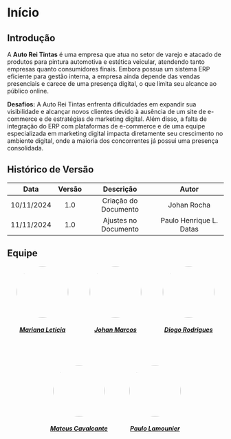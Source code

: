
# Início

## Introdução

A **Auto Rei Tintas** é uma empresa que atua no setor de varejo e atacado de produtos para pintura automotiva e estética veicular, atendendo tanto empresas quanto consumidores finais. Embora possua um sistema ERP eficiente para gestão interna, a empresa ainda depende das vendas presenciais e carece de uma presença digital, o que limita seu alcance ao público online.

**Desafios:** A Auto Rei Tintas enfrenta dificuldades em expandir sua visibilidade e alcançar novos clientes devido à ausência de um site de e-commerce e de estratégias de marketing digital. Além disso, a falta de integração do ERP com plataformas de e-commerce e de uma equipe especializada em marketing digital impacta diretamente seu crescimento no ambiente digital, onde a maioria dos concorrentes já possui uma presença consolidada.
## Histórico de Versão

|  **Data**  | **Versão** |    **Descrição**     |        **Autor**        |
| :--------: | :--------: | :------------------: | :---------------------: |
| 10/11/2024 |    1.0     | Criação do Documento | Johan Rocha |
| 11/11/2024 |    1.0     | Ajustes no Documento | Paulo Henrique L. Datas |

## Equipe


<style>
.equipe img {
    border-radius: 50%;
    width: 120px;
    transition: transform 0.3s ease, box-shadow 0.3s ease;
}

.equipe a:hover img {
    transform: scale(1.1); 
    box-shadow: 0px 4px 15px rgba(0, 0, 0, 0.3); 
}
</style>

<div class="equipe" style="display: flex; flex-direction: row; gap: 50px; flex-wrap: wrap; justify-content: center; text-align: center;">
    <div>
        <a href="https://github.com/Brenofrds">
            <img src="https://avatars.githubusercontent.com/u/68402547?v=4" />
            <h5 class="text-center">Mariana Leticia</h5>
        </a>
    </div>
    <div>
        <a href="https://github.com/BrenoLUCO">
            <img src="https://avatars.githubusercontent.com/u/104279524?v=4" />
            <h5 class="text-center">Johan Marcos</h5>
        </a>
    </div>
    <div>
        <a href="https://github.com/storch7">
            <img src="https://avatars.githubusercontent.com/u/119085534?v=44" />
            <h5 class="text-center">Diogo Rodrigues</h5>
        </a>
    </div>
    <div>
        <a href="https://github.com/jlucasiqueira">
            <img src="https://avatars.githubusercontent.com/u/117764744?v=4" />
            <h5 class="text-center">Mateus Cavalcante</h5>
        </a>
    </div>
    <div>
        <a href="https://github.com/rmatuda">
            <img src="https://avatars.githubusercontent.com/u/53798700?v=4" />
            <h5 class="text-center">Paulo Lamounier</h5>
        </a>
    </div>
</div>

